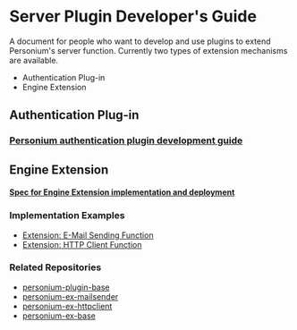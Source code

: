 # Server Plugin Developer's Guide  

A document for people who want to develop and use plugins to extend Personium's server function.
Currently two types of extension mechanisms are available.

* Authentication Plug-in
* Engine Extension

## Authentication Plug-in

### [Personium authentication plugin development guide](./Personium_AuthenticationPluginDeveloperManual.md)  

## Engine Extension

#### [Spec for Engine Extension implementation and deployment](./EngineExtension_Imple_and_Deploy.md)  
### Implementation Examples 

* [Extension: E-Mail Sending Function](./Extension_Send_Mail.md)
* [Extension: HTTP Client Function](https://github.com/personium/personium-ex-httpclient)


### Related Repositories

* [personium-plugin-base](https://github.com/personium/personium-plugin-base)
* [personium-ex-mailsender](https://github.com/personium/personium-ex-mailsender)
* [personium-ex-httpclient](https://github.com/personium/personium-ex-httpclient)
* [personium-ex-base](https://github.com/personium/personium-ex-base)
